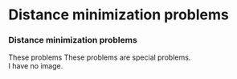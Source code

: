 # Distance minimization problems  
### Distance minimization problems    
These problems These problems are special problems.  
I have no image.